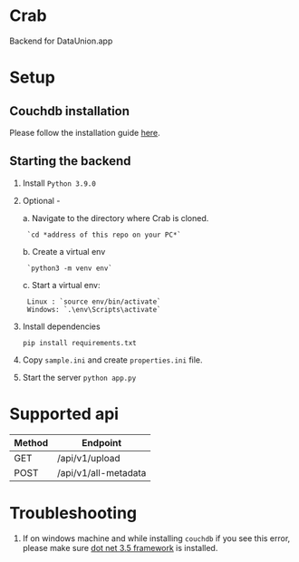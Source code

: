 # Crab
Backend for DataUnion.app

# Setup

## Couchdb installation

Please follow the installation guide [here](https://docs.couchdb.org/en/stable/install/index.html).

## Starting the backend
1. Install `Python 3.9.0`
2. Optional - 

    a. Navigate to the directory where Crab is cloned.
    
        `cd *address of this repo on your PC*`
    
    b. Create a virtual env
        
        `python3 -m venv env`
        
    c. Start a virtual env:

        Linux : `source env/bin/activate`
        Windows: `.\env\Scripts\activate`
        
3. Install dependencies

    `pip install requirements.txt`
    
4. Copy `sample.ini` and create `properties.ini` file.

5. Start the server `python app.py`

# Supported api

| Method | Endpoint             |
|--------|----------------------|
| GET    | /api/v1/upload       |
| POST   | /api/v1/all-metadata |

# Troubleshooting

1. If on windows machine and while installing `couchdb` if you see this error, please make sure [dot net 3.5 framework](https://www.microsoft.com/en-in/download/details.aspx?id=21) is installed.
